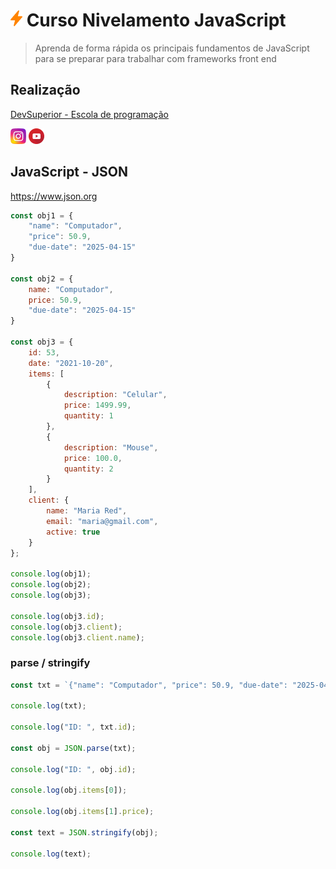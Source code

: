 # ![DevSuperior logo](https://raw.githubusercontent.com/devsuperior/bds-assets/main/ds/devsuperior-logo-small.png) Curso Nivelamento JavaScript
>  Aprenda de forma rápida os principais fundamentos de JavaScript para se preparar para trabalhar com frameworks front end

## Realização
[DevSuperior - Escola de programação](https://devsuperior.com.br)

[![DevSuperior no Instagram](https://raw.githubusercontent.com/devsuperior/bds-assets/main/ds/ig-icon.png)](https://instagram.com/devsuperior.ig)
[![DevSuperior no Youtube](https://raw.githubusercontent.com/devsuperior/bds-assets/main/ds/yt-icon.png)](https://youtube.com/devsuperior)

## JavaScript - JSON

https://www.json.org

```javascript
const obj1 = {
    "name": "Computador",
    "price": 50.9,
    "due-date": "2025-04-15"
}

const obj2 = {
    name: "Computador",
    price: 50.9,
    "due-date": "2025-04-15"
}

const obj3 = {
    id: 53,
    date: "2021-10-20",
    items: [
        {
            description: "Celular",
            price: 1499.99,
            quantity: 1
        },
        {
            description: "Mouse",
            price: 100.0,
            quantity: 2
        }
    ],
    client: {
        name: "Maria Red",
        email: "maria@gmail.com",
        active: true
    }
};

console.log(obj1);
console.log(obj2);
console.log(obj3);

console.log(obj3.id);
console.log(obj3.client);
console.log(obj3.client.name);
```

### parse / stringify

```javascript
const txt = `{"name": "Computador", "price": 50.9, "due-date": "2025-04-15"}`;

console.log(txt);

console.log("ID: ", txt.id);

const obj = JSON.parse(txt);

console.log("ID: ", obj.id);

console.log(obj.items[0]);

console.log(obj.items[1].price);

const text = JSON.stringify(obj);

console.log(text);
```
